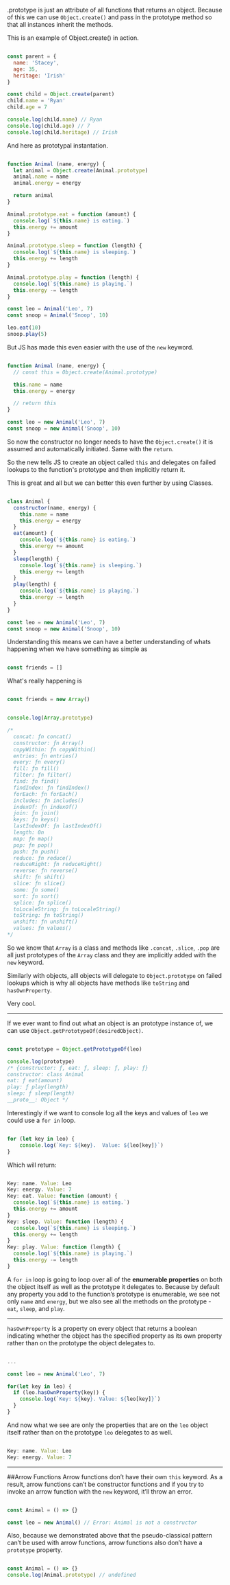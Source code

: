 .prototype is just an attribute of all functions that returns an object.  Because of this we can use `Object.create()` and pass in the prototype method so that all instances inherit the methods.

This is an example of Object.create() in action.

```javascript

const parent = {
  name: 'Stacey',
  age: 35,
  heritage: 'Irish'
}

const child = Object.create(parent)
child.name = 'Ryan'
child.age = 7

console.log(child.name) // Ryan
console.log(child.age) // 7
console.log(child.heritage) // Irish

```

And here as prototypal instantation.

```javascript

function Animal (name, energy) {
  let animal = Object.create(Animal.prototype)
  animal.name = name
  animal.energy = energy

  return animal
}

Animal.prototype.eat = function (amount) {
  console.log(`${this.name} is eating.`)
  this.energy += amount
}

Animal.prototype.sleep = function (length) {
  console.log(`${this.name} is sleeping.`)
  this.energy += length
}

Animal.prototype.play = function (length) {
  console.log(`${this.name} is playing.`)
  this.energy -= length
}

const leo = Animal('Leo', 7)
const snoop = Animal('Snoop', 10)

leo.eat(10)
snoop.play(5)

```

But JS has made this even easier with the use of the `new` keyword.

```javascript

function Animal (name, energy) {
  // const this = Object.create(Animal.prototype)

  this.name = name
  this.energy = energy

  // return this
}

const leo = new Animal('Leo', 7)
const snoop = new Animal('Snoop', 10)

```

So now the constructor no longer needs to have the `Object.create()` it is assumed and automatically initiated.  Same with the `return`.

So the new tells JS to create an object called `this` and delegates on failed lookups to the function's prototype and then implicitly return it.

This is great and all but we can better this even further by using Classes.

```javascript

class Animal {
  constructor(name, energy) {
    this.name = name
    this.energy = energy
  }
  eat(amount) {
    console.log(`${this.name} is eating.`)
    this.energy += amount
  }
  sleep(length) {
    console.log(`${this.name} is sleeping.`)
    this.energy += length
  }
  play(length) {
    console.log(`${this.name} is playing.`)
    this.energy -= length
  }
}

const leo = new Animal('Leo', 7)
const snoop = new Animal('Snoop', 10)

```

Understanding this means we can have a better understanding of whats happening when we have something as simple as

```javascript

const friends = []

```

What's really happening is

```javascript

const friends = new Array()

```

```javascript

console.log(Array.prototype)

/*
  concat: ƒn concat()
  constructor: ƒn Array()
  copyWithin: ƒn copyWithin()
  entries: ƒn entries()
  every: ƒn every()
  fill: ƒn fill()
  filter: ƒn filter()
  find: ƒn find()
  findIndex: ƒn findIndex()
  forEach: ƒn forEach()
  includes: ƒn includes()
  indexOf: ƒn indexOf()
  join: ƒn join()
  keys: ƒn keys()
  lastIndexOf: ƒn lastIndexOf()
  length: 0n
  map: ƒn map()
  pop: ƒn pop()
  push: ƒn push()
  reduce: ƒn reduce()
  reduceRight: ƒn reduceRight()
  reverse: ƒn reverse()
  shift: ƒn shift()
  slice: ƒn slice()
  some: ƒn some()
  sort: ƒn sort()
  splice: ƒn splice()
  toLocaleString: ƒn toLocaleString()
  toString: ƒn toString()
  unshift: ƒn unshift()
  values: ƒn values()
*/

```

So we know that `Array` is a class and methods like `.concat`, `.slice`, `.pop` are all just prototypes of the `Array` class and they are implicitly added with the `new` keyword.

Similarly with objects, alll objects will delegate to `Object.prototype` on failed lookups which is why all objects have methods like `toString` and `hasOwnProperty`.

Very cool.

---

If we ever want to find out what an object is an prototype instance of, we can use `Object.getPrototypeOf(desiredObject)`.

```javascript

const prototype = Object.getPrototypeOf(leo)

console.log(prototype)
/* {constructor: ƒ, eat: ƒ, sleep: ƒ, play: ƒ}
constructor: class Animal
eat: ƒ eat(amount)
play: ƒ play(length)
sleep: ƒ sleep(length)
__proto__: Object */

```

Interestingly if we want to console log all the keys and values of `leo` we could use a `for in` loop.

```javascript

for (let key in leo) {
    console.log(`Key: ${key}.  Value: ${leo[key]}`)
}

```

Which will return:

```javascript

Key: name. Value: Leo
Key: energy. Value: 7
Key: eat. Value: function (amount) {
  console.log(`${this.name} is eating.`)
  this.energy += amount
}
Key: sleep. Value: function (length) {
  console.log(`${this.name} is sleeping.`)
  this.energy += length
}
Key: play. Value: function (length) {
  console.log(`${this.name} is playing.`)
  this.energy -= length
}

```

A `for in` loop is going to loop over all of the **enumerable properties** on both the object itself as well as the prototype it delegates to. Because by default any property you add to the function’s prototype is enumerable, we see not only `name` and `energy`, but we also see all the methods on the prototype - `eat`, `sleep`, and `play`.

---

`hasOwnProperty` is a property on every object that returns a boolean indicating whether the object has the specified property as its own property rather than on the prototype the object delegates to.

```javascript

...

const leo = new Animal('Leo', 7)

for(let key in leo) {
  if (leo.hasOwnProperty(key)) {
    console.log(`Key: ${key}. Value: ${leo[key]}`)
  }
}

```

And now what we see are only the properties that are on the `leo` object itself rather than on the prototype `leo` delegates to as well.

```javascript

Key: name. Value: Leo
Key: energy. Value: 7

```

---

##Arrow Functions
Arrow functions don’t have their own `this` keyword. As a result, arrow functions can’t be constructor functions and if you try to invoke an arrow function with the `new` keyword, it’ll throw an error.

```javascript

const Animal = () => {}

const leo = new Animal() // Error: Animal is not a constructor

```

Also, because we demonstrated above that the pseudo-classical pattern can’t be used with arrow functions, arrow functions also don’t have a `prototype` property.

```javascript

const Animal = () => {}
console.log(Animal.prototype) // undefined

```